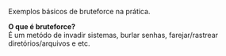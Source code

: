 Exemplos básicos de bruteforce na prática.



<strong>O que é bruteforce?</strong><br>
É um metódo de invadir sistemas, burlar senhas, farejar/rastrear diretórios/arquivos e etc.